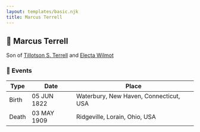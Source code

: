 ```yaml
---
layout: templates/basic.njk
title: Marcus Terrell
---
```

## 🔵 Marcus Terrell

Son of [Tillotson S. Terrell](/people/2/25548435) and [Electa Wilmot](/people/7/77370498)

### 📆 Events

Type | Date | Place
------ | ------ | ------
Birth | 05 JUN 1822 | Waterbury, New Haven, Connecticut, USA
Death | 03 MAY 1909 | Ridgeville, Lorain, Ohio, USA
